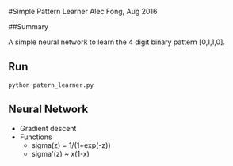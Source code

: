 #Simple Pattern Learner
Alec Fong, Aug 2016

##Summary

A simple neural network to learn the 4 digit binary pattern [0,1,1,0].

## Run
	python patern_learner.py

## Neural Network

- Gradient descent
- Functions
	- sigma(z) = 1/(1+exp(-z))
	- sigma'(z) ~ x(1-x)
